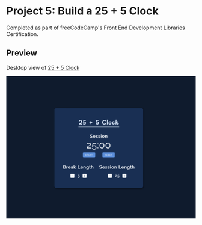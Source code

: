 # Project 5: Build a 25 + 5 Clock

Completed as part of freeCodeCamp's Front End Development Libraries Certification.

## Preview

Desktop view of [25 + 5 Clock](https://pomodoro-clock-five.vercel.app)

![screenshot](https://github.com/May-95/freecodecamp-projects/blob/main/FCC%20Front%20End%20Development%20Libraries%20Projects/Project%205%20-%2025%20%2B%205%20Clock/desktop%20view.png)
